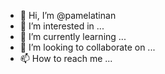 - 👋 Hi, I’m @pamelatinan
- 👀 I’m interested in ...
- 🌱 I’m currently learning ...
- 💞️ I’m looking to collaborate on ...
- 📫 How to reach me ...

<!---
pamelatinan/pamelatinan is a ✨ special ✨ repository because its `README.md` (this file) appears on your GitHub profile.
You can click the Preview link to take a look at your changes.
--->
